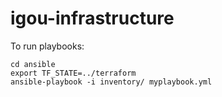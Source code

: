 # igou-infrastructure

To run playbooks:

```
cd ansible
export TF_STATE=../terraform
ansible-playbook -i inventory/ myplaybook.yml
```

